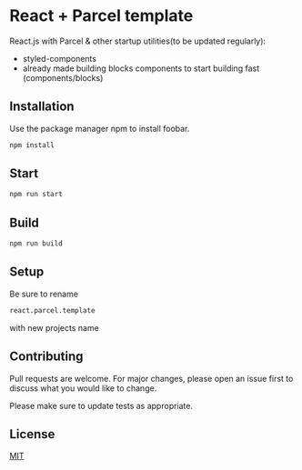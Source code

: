 # React + Parcel template

React.js with Parcel & other startup utilities(to be updated regularly):

- styled-components
- already made building blocks components to start building fast (components/blocks)

## Installation

Use the package manager npm to install foobar.

```bash
npm install
```

## Start

```bash
npm run start
```

## Build

```bash
npm run build
```

## Setup

Be sure to rename 

```bash
react.parcel.template
```

with new projects name

## Contributing
Pull requests are welcome. For major changes, please open an issue first to discuss what you would like to change.

Please make sure to update tests as appropriate.

## License
[MIT](https://choosealicense.com/licenses/mit/)

